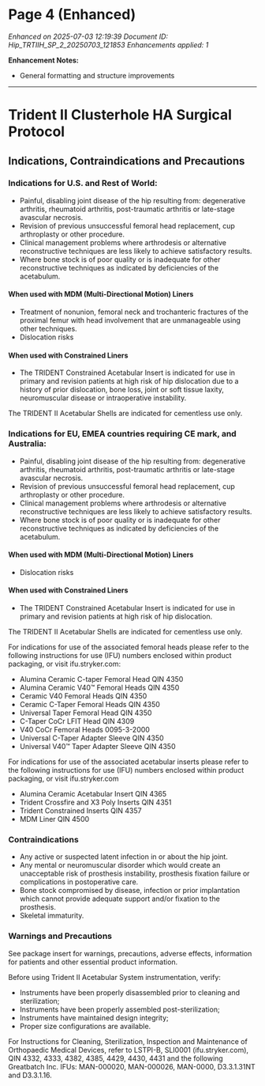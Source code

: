 # Page 4 (Enhanced)

*Enhanced on 2025-07-03 12:19:39*
*Document ID: Hip_TRTIIH_SP_2_20250703_121853*
*Enhancements applied: 1*

**Enhancement Notes:**
- General formatting and structure improvements

---

# Trident II Clusterhole HA Surgical Protocol

## Indications, Contraindications and Precautions

### Indications for U.S. and Rest of World:

- Painful, disabling joint disease of the hip resulting from: degenerative arthritis, rheumatoid arthritis, post-traumatic arthritis or late-stage avascular necrosis.
- Revision of previous unsuccessful femoral head replacement, cup arthroplasty or other procedure.
- Clinical management problems where arthrodesis or alternative reconstructive techniques are less likely to achieve satisfactory results.
- Where bone stock is of poor quality or is inadequate for other reconstructive techniques as indicated by deficiencies of the acetabulum.

#### When used with MDM (Multi-Directional Motion) Liners
- Treatment of nonunion, femoral neck and trochanteric fractures of the proximal femur with head involvement that are unmanageable using other techniques.
- Dislocation risks

#### When used with Constrained Liners
- The TRIDENT Constrained Acetabular Insert is indicated for use in primary and revision patients at high risk of hip dislocation due to a history of prior dislocation, bone loss, joint or soft tissue laxity, neuromuscular disease or intraoperative instability.

The TRIDENT II Acetabular Shells are indicated for cementless use only.

### Indications for EU, EMEA countries requiring CE mark, and Australia:

- Painful, disabling joint disease of the hip resulting from: degenerative arthritis, rheumatoid arthritis, post-traumatic arthritis or late-stage avascular necrosis.
- Revision of previous unsuccessful femoral head replacement, cup arthroplasty or other procedure.
- Clinical management problems where arthrodesis or alternative reconstructive techniques are less likely to achieve satisfactory results.
- Where bone stock is of poor quality or is inadequate for other reconstructive techniques as indicated by deficiencies of the acetabulum.

#### When used with MDM (Multi-Directional Motion) Liners
- Dislocation risks

#### When used with Constrained Liners
- The TRIDENT Constrained Acetabular Insert is indicated for use in primary and revision patients at high risk of hip dislocation.

The TRIDENT II Acetabular Shells are indicated for cementless use only.

For indications for use of the associated femoral heads please refer to the following instructions for use (IFU) numbers enclosed within product packaging, or visit ifu.stryker.com:

- Alumina Ceramic C-taper Femoral Head QIN 4350
- Alumina Ceramic V40™ Femoral Heads QIN 4350
- Ceramic V40 Femoral Heads QIN 4350
- Ceramic C-Taper Femoral Heads QIN 4350
- Universal Taper Femoral Head QIN 4350
- C-Taper CoCr LFIT Head QIN 4309
- V40 CoCr Femoral Heads 0095-3-2000
- Universal C-Taper Adapter Sleeve QIN 4350
- Universal V40™ Taper Adapter Sleeve QIN 4350

For indications for use of the associated acetabular inserts please refer to the following instructions for use (IFU) numbers enclosed within product packaging, or visit ifu.stryker.com

- Alumina Ceramic Acetabular Insert QIN 4365
- Trident Crossfire and X3 Poly Inserts QIN 4351
- Trident Constrained Inserts QIN 4357
- MDM Liner QIN 4500

### Contraindications

- Any active or suspected latent infection in or about the hip joint.
- Any mental or neuromuscular disorder which would create an unacceptable risk of prosthesis instability, prosthesis fixation failure or complications in postoperative care.
- Bone stock compromised by disease, infection or prior implantation which cannot provide adequate support and/or fixation to the prosthesis.
- Skeletal immaturity.

### Warnings and Precautions

See package insert for warnings, precautions, adverse effects, information for patients and other essential product information.

Before using Trident II Acetabular System instrumentation, verify:

- Instruments have been properly disassembled prior to cleaning and sterilization;
- Instruments have been properly assembled post-sterilization;
- Instruments have maintained design integrity;
- Proper size configurations are available.

For Instructions for Cleaning, Sterilization, Inspection and Maintenance of Orthopaedic Medical Devices, refer to LSTPI-B, SLI0001 (ifu.stryker.com), QIN 4332, 4333, 4382, 4385, 4429, 4430, 4431 and the following Greatbatch Inc. IFUs: MAN-000020, MAN-000026, MAN-0000, D3.3.1.31NT and D3.3.1.16.
